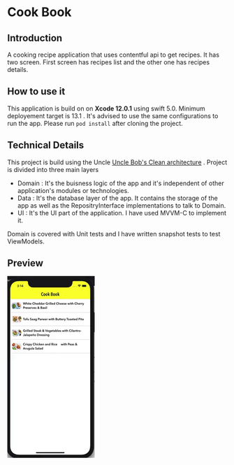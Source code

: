 # Cook Book

## Introduction
A cooking recipe application that uses contentful api to get recipes. It has two screen. First screen has recipes list and the other one has recipes details.

## How to use it
This application is build on on **Xcode 12.0.1** using swift 5.0. Minimum deployement target is 13.1 . It's advised to use the same configurations to run the app.
Please run `pod install` after cloning the project.

## Technical Details
This project is build using the Uncle [Uncle Bob's Clean architecture](https://blog.cleancoder.com/uncle-bob/2012/08/13/the-clean-architecture.html) . Project is divided into three main layers

- Domain : It's the buisness logic of the app and it's independent of other application's modules or technologies. 
- Data : It's the database layer of the app. It contains the storage of the app as well as the RepositryInterface implementations to talk to Domain.
- UI : It's the UI part of the application. I have used MVVM-C to implement it. 

Domain is covered with Unit tests and I have written snapshot tests to test ViewModels.

## Preview
![Preview](preview.gif)
